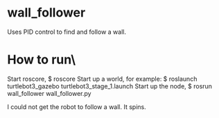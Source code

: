 # wall_follower

Uses PID control to find and follow a wall.

# How to run\
Start roscore, $ roscore
Start up a world, for example: $ roslaunch turtlebot3_gazebo turtlebot3_stage_1.launch
Start up the node, $ rosrun wall_follower wall_follower.py

I could not get the robot to follow a wall. It spins.
